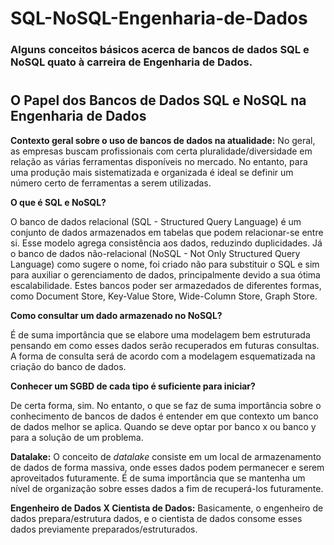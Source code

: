 # SQL-NoSQL-Engenharia-de-Dados
### Alguns conceitos básicos acerca de bancos de dados SQL e NoSQL quato à carreira de Engenharia de Dados.


#
## O Papel dos Bancos de Dados SQL e NoSQL na Engenharia de Dados

**Contexto geral sobre o uso de bancos de dados na atualidade:** No geral, as empresas buscam profissionais com certa pluralidade/diversidade em relação as várias ferramentas disponíveis no mercado. No entanto, para uma produção mais sistematizada e organizada é ideal se definir um número certo de ferramentas a serem utilizadas.

**O que é SQL e NoSQL?**

O banco de dados relacional (SQL - Structured Query Language) é um conjunto de dados armazenados em tabelas que podem relacionar-se entre si. Esse modelo agrega consistência aos dados, reduzindo duplicidades. Já o banco de dados não-relacional (NoSQL - Not Only Structured Query Language) como sugere o nome, foi criado não para substituir o SQL e sim para auxiliar o gerenciamento de dados, principalmente devido a sua ótima escalabilidade. Estes bancos poder ser armazedados de diferentes formas, como Document Store, Key-Value Store, Wide-Column Store, Graph Store.

**Como consultar um dado armazenado no NoSQL?**

É de suma importância que se elabore uma modelagem bem estruturada pensando em como esses dados serão recuperados em futuras consultas. A forma de consulta será de acordo com a modelagem esquematizada na criação do banco de dados.

**Conhecer um SGBD de cada tipo é suficiente para iniciar?**

De certa forma, sim. No entanto, o que se faz de suma importância sobre o conhecimento de bancos de dados é entender em que contexto um banco de dados melhor se aplica. Quando se deve optar por banco x ou banco y para a solução de um problema.

**Datalake:** O conceito de _datalake_ consiste em um local de armazenamento de dados de forma massiva, onde esses dados podem permanecer e serem aproveitados futuramente. É de suma importância que se mantenha um nível de organização sobre esses dados a fim de recuperá-los futuramente.

**Engenheiro de Dados X Cientista de Dados:** Basicamente, o engenheiro de dados prepara/estrutura dados, e o cientista de dados consome esses dados previamente preparados/estruturados.
